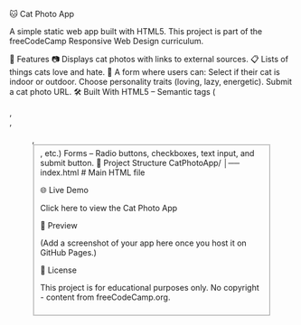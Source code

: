 🐱 Cat Photo App

A simple static web app built with HTML5. This project is part of the freeCodeCamp Responsive Web Design curriculum.

🚀 Features
📷 Displays cat photos with links to external sources.
📋 Lists of things cats love and hate.
📝 A form where users can:
Select if their cat is indoor or outdoor.
Choose personality traits (loving, lazy, energetic).
Submit a cat photo URL.
🛠️ Built With
HTML5 – Semantic tags (<main>, <section>, <figure>, <fieldset>, etc.)
Forms – Radio buttons, checkboxes, text input, and submit button.
📂 Project Structure
CatPhotoApp/
│── index.html   # Main HTML file

🌐 Live Demo

Click here to view the Cat Photo App

📸 Preview

(Add a screenshot of your app here once you host it on GitHub Pages.)

📜 License

This project is for educational purposes only.
No copyright - content from freeCodeCamp.org.
